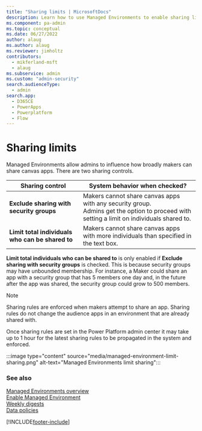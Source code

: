 ```yaml
---
title: "Sharing limits | MicrosoftDocs"
description: Learn how to use Managed Environments to enable sharing limits.
ms.component: pa-admin
ms.topic: conceptual
ms.date: 06/27/2022
author: alaug 
ms.author: alaug
ms.reviewer: jimholtz
contributors:
  - mikferland-msft
  - alaug 
ms.subservice: admin
ms.custom: "admin-security"
search.audienceType: 
  - admin
search.app:
  - D365CE
  - PowerApps
  - Powerplatform
  - Flow
---
```

# Sharing limits 

<!-- https://go.microsoft.com/fwlink/?linkid=2194484 -->

Managed Environments allow admins to influence how broadly makers can share canvas apps. There are two sharing controls.  

|Sharing control   |System behavior when checked?   |
|---------|---------|
|**Exclude sharing with security groups**      | Makers cannot share canvas apps with any security group. <br />Admins get the option to proceed with setting a limit on  individuals shared to.          |
|**Limit total individuals who can be shared to**     |  Makers cannot share canvas apps with more individuals than specified in the text box.        |

**Limit total individuals who can be shared to** is only enabled if **Exclude sharing with security groups** is checked. This is because security groups may have unbounded membership. For instance, a Maker could share an app with a security group that has 5 members one day and, in the future after the app was shared, the security group could grow to 500 members.  

> [!NOTE]
> Sharing rules are enforced when makers attempt to share an app. Sharing rules do not change the audience apps in an environment that are already shared with.
>   
> Once sharing rules are set in the Power Platform admin center it may take up to 1 hour for the latest sharing rules to be propagated in the system and enforced.

:::image type="content" source="media/managed-environment-limit-sharing.png" alt-text="Managed Environments limit sharing":::


### See also  
[Managed Environments overview](managed-environment-overview.md) <br />
[Enable Managed Environment](managed-environment-enable.md) <br />
[Weekly digests](managed-environment-weekly-digests.md) <br />
[Data policies](managed-environment-data-policies.md)




[!INCLUDE[footer-include](../includes/footer-banner.md)]

